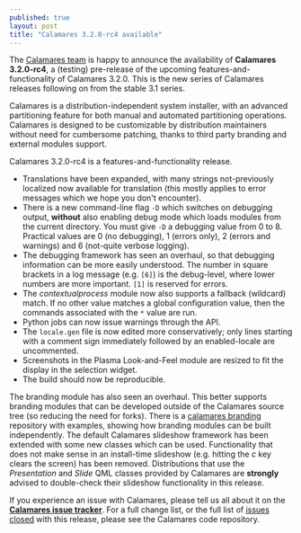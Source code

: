```yaml
---
published: true
layout: post
title: "Calamares 3.2.0-rc4 available"
---
```

The [Calamares team](https://calamares.io/team/) is happy to announce the
availability of **Calamares 3.2.0-rc4**, a (testing) pre-release
of the upcoming features-and-functionality of Calamares 3.2.0.
This is the new series of Calamares releases following on
from the stable 3.1 series.

Calamares is a distribution-independent system installer, with an advanced
partitioning feature for both manual and automated partitioning operations.
Calamares is designed to be customizable by distribution maintainers without
need for cumbersome patching, thanks to third party branding and external
modules support.

<!--more-->

Calamares 3.2.0-rc4 is a features-and-functionality release.

 * Translations have been expanded, with many strings not-previously
   localized now available for translation (this mostly applies to
   error messages which we hope you don't encounter).
 * There is a new command-line flag `-D` which switches on debugging
   output, **without** also enabling debug mode which loads modules
   from the current directory. You must give `-D` a
   debugging value from 0 to 8.
   Practical values are 0 (no debugging), 1 (errors only),
   2 (errors and warnings) and 6 (not-quite verbose logging).
 * The debugging framework has seen an overhaul, so that debugging
   information can be more easily understood. The number in
   square brackets in a log message (e.g. `[6]`) is the debug-level,
   where lower numbers are more important. `[1]` is reserved for errors.
 * The *contextualprocess* module now also supports a fallback
   (wildcard) match. If no other value matches a global configuration
   value, then the commands associated with the `*` value are run.
 * Python jobs can now issue warnings through the API.
 * The `locale.gen` file is now edited more conservatively; only lines
   starting with a comment sign immediately followed by an enabled-locale
   are uncommented.
 * Screenshots in the Plasma Look-and-Feel module are resized to fit the
   display in the selection widget.
 * The build should now be reproducible.

The branding module has also seen an overhaul. This better supports
branding modules that can be developed outside of the Calamares source
tree (so reducing the need for forks). There is a [calamares branding][3]
repository with examples, showing how branding modules can be built
independently. The default Calamares slideshow framework has been extended
with some new classes which can be used. Functionality that does not
make sense in an install-time slideshow (e.g. hitting the *c* key clears
the screen) has been removed. Distributions that use the *Presentation*
and *Slide* QML classes provided by Calamares are **strongly** advised
to double-check their slideshow functionality in this release.

If you experience an issue with Calamares, please tell us all about it
on the [**Calamares issue tracker**][1]. For a full change list, or
the full list of [issues closed][2] with this release, please see the
Calamares code repository.

[1]: https://github.com/calamares/calamares/issues
[2]: https://github.com/calamares/calamares/milestone/42?closed=1
[3]: https://github.com/calamares/calamares-branding/
